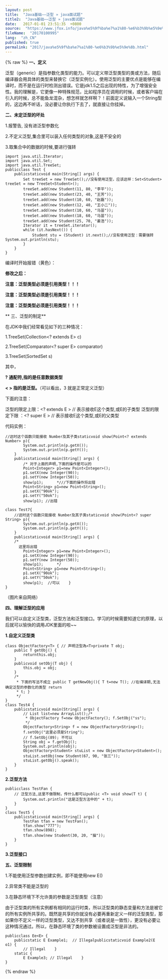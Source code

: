 ```yaml
---
layout: post
title:  "Java基础——泛型 » java面试题"
title2:  "Java基础——泛型 » java面试题"
date:   2017-01-01 23:51:35  +0800
source:  "https://www.jfox.info/java%e5%9f%ba%e7%a1%80-%e6%b3%9b%e5%9e%8b.html"
fileName:  "20170100995"
lang:  "zh_CN"
published: true
permalink: "2017/java%e5%9f%ba%e7%a1%80-%e6%b3%9b%e5%9e%8b.html"
---
```

{% raw %}
**一、定义**

泛型（generic）是指参数化类型的能力。可以定义带泛型类型的类或方法，随后编译器会用具体的类型来替换它（泛型实例化）。使用泛型的主要优点是能够在编译时，而不是在运行时检测出错误。它是jdk1.5之后出现的特性，为了增强安全性。我的理解是，它更像一种特殊规范，比如程序员在调用的时候，或者客户端在引入的时候，总不能鱼龙混杂，想怎样就怎样啊？！前面定义说输入一个String型的，这边再不听话，没必要让你执行下去了，就直接让你挂掉。

**二、未定泛型的坏处**

1.报警告, 没有进泛型参数化

2.不定义泛型,集合里可以装入任何类型的对象,这是不安全的

3.取集合中的数据的时候,要进行强转

    import java.util.Iterator;
    import java.util.Set;
    import java.util.TreeSet;
    publicclass Test {
        publicstaticvoid main(String[] args) {
            Set treeSet = new TreeSet();//没有使用泛型，应该这样：Set<Student> treeSet = new TreeSet<Student>();
            treeSet.add(new Student(11, 80, "李平"));
            treeSet.add(new Student(23, 40, "王芳"));
            treeSet.add(new Student(10, 60, "赵磊"));
            treeSet.add(new Student(12, 40, "王小二"));
            treeSet.add(new Student(10, 60, "马苗"));
            treeSet.add(new Student(18, 60, "马苗"));
            treeSet.add(new Student(25, 70, "姜浩"));
            Iterator it = treeSet.iterator();
            while (it.hasNext()) {
                Student stu = (Student) it.next();//没有使用泛型：需要强转            System.out.println(stu);
            }
        }
    }

编译时开始报错（黄色）：

**修改之后：**

**注意：泛型类型必须是引用类型！！！**

**注意：泛型类型必须是引用类型！！！**

**注意：泛型类型必须是引用类型！！！**

** 三、泛型的制定**

在JDK中我们经常看见如下的三种情况：

1.TreeSet(Collection<? extends E> c)

2.TreeSet(Comparator<? super E> comparator)

3.TreeSet(SortedSet<E> s)

其中，

**? 通配符,指的是任意数据类型**

**< > 指的是泛型。**（可以看出，3 就是正常定义泛型）

下面的注意：

泛型的限定上限：<? extends E > // 表示接收E这个类型,或E的子类型
泛型的限定下限 ：<? super E > // 表示接收E这个类型,或E的父类型

代码实例：

    //这时这个函数只能接收 Number及其子类staticvoid show(Point<? extends Number> p){ 
            System.out.println(p.getX());
            System.out.println(p.getY());
        }
        publicstaticvoid main(String[] args) {
            /* 对于上面的声明,下面的操作是可以的
            Point<Integer> p1=new Point<Integer>();
            p1.setX(new Integer(90));
            p1.setY(new Integer(50));
            show(p1);      *///下面的操作将出错
            Point<String> p1=new Point<String>();
            p1.setX("90ok");
            p1.setY("50ok");
            show(p1); //出错

    class Test7{
        //这时这个函数只能接收 Number及其子类staticvoid show(Point<? super String> p){ 
            System.out.println(p.getX());
            System.out.println(p.getY());
        }
        publicstaticvoid main(String[] args) {
        /*
          这里将出错
            Point<Integer> p1=new Point<Integer>();
            p1.setX(new Integer(90));
            p1.setY(new Integer(50));
            show(p1);      */  
            Point<String> p1=new Point<String>();
            p1.setX("90ok");
            p1.setY("50ok");
            show(p1);  //可以    }
    }
    

 （图片来自网络）

**四、理解泛型的应用**

我们可以自定义泛型类，泛型方法和泛型接口。学习的时候需要知道它的原理，以后就可以愉快的调用JDK里面的啦~~

**1.自定义泛型类**

    class ObjectFactory<T> { // 声明泛型為<T>private T obj;
        public T getObj() {
            returnthis.obj;
        }
        publicvoid setObj(T obj) {
            this.obj = obj;
        }
        /*
         * 下面的写法不成立 public T getNewObj(){ T t=new T(); //在编译期,无法确定泛型的参数化的类型 return
         * t; }
         */
    }
    class Test4 {
        publicstaticvoid main(String[] args) {
            // List list=new ArrayList();/*
             * ObjectFactory f=new ObjectFactory(); f.SetObj("ss");
             */
            ObjectFactory<String> f = new ObjectFactory<String>();
            f.setObj("这里必须是String");
            // f.SetObj(89); 不可以
            String obj = f.getObj();
            System.out.println(obj);
            ObjectFactory<Student> stuList = new ObjectFactory<Student>();
            stuList.setObj(new Student(67, 90, "张三"));
            stuList.getObj().speak();
        }
    }

**2.泛型方法**

    publicclass TestFan {
        // 泛型方法,这里不做限制，传什么都可以public <T> void show(T t) {
            System.out.println("这是泛型方法中的" + t);
        }
    }
    class Test5 {
        publicstaticvoid main(String[] args) {
            TestFan tfan = new TestFan();
            tfan.show("777");
            tfan.show(898);
            tfan.show(new Student(30, 20, "猫"));
        }
    }

**3.泛型接口**

**五、泛型限制**

1.不能使用泛型参数创建实例，即不能使用new E()

2.异常类不能是泛型的

3.在静态环境下不允许类的参数是泛型类型（注意）

由于泛型类的所有实例都有相同的运行时类，所以泛型类的静态变量和方法是被它的所有实例所共享的。既然是共享的你就没有必要再重新定义一样的泛型类型，那如果你不定义一样的泛型类型，又达不到共享（或者说是一致性），更没有必要让这种情况通过。所以，在静态环境了类的参数被设置成泛型是非法的。

    publicclass Ee<E> {
        publicstatic E Example1;  // Illegalpublicstaticvoid Example2(E o1) { 
            // Illegal    }
        static {
            E Example3; // Illegal    }
    }
{% endraw %}